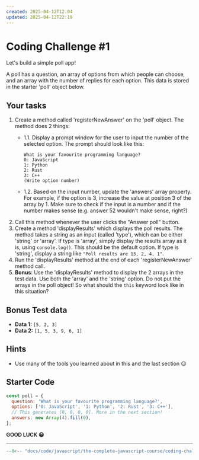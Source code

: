 ```yaml
---
created: 2025-04-12T12:04
updated: 2025-04-12T22:19
---
```

# Coding Challenge #1

Let's build a simple poll app!

A poll has a question, an array of options from which people can choose, and an array with the number of replies for each option. This data is stored in the starter 'poll' object below.

## Your tasks

1. Create a method called 'registerNewAnswer' on the 'poll' object. The method does 2 things:
    * 1.1. Display a prompt window for the user to input the number of the selected option. The prompt should look like this:

        ```
        What is your favourite programming language?
        0: JavaScript
        1: Python
        2: Rust
        3: C++
        (Write option number)
        ```

    * 1.2. Based on the input number, update the 'answers' array property. For example, if the option is 3, increase the value at position 3 of the array by 1. Make sure to check if the input is a number and if the number makes sense (e.g. answer 52 wouldn't make sense, right?)
2. Call this method whenever the user clicks the "Answer poll" button.
3. Create a method 'displayResults' which displays the poll results. The method takes a string as an input (called 'type'), which can be either 'string' or 'array'. If type is 'array', simply display the results array as it is, using `console.log()`. This should be the default option. If type is 'string', display a string like `"Poll results are 13, 2, 4, 1"`.
4. Run the 'displayResults' method at the end of each 'registerNewAnswer' method call.
5. **Bonus**: Use the 'displayResults' method to display the 2 arrays in the test data. Use both the 'array' and the 'string' option. Do not put the arrays in the poll object! So what should the `this` keyword look like in this situation?

## Bonus Test data

* **Data 1:** `[5, 2, 3]`
* **Data 2:** `[1, 5, 3, 9, 6, 1]`

## Hints

* Use many of the tools you learned about in this and the last section 😉

## Starter Code

```javascript
const poll = {
  question: 'What is your favourite programming language?',
  options: ['0: JavaScript', '1: Python', '2: Rust', '3: C++'],
  // This generates [0, 0, 0, 0]. More in the next section!
  answers: new Array(4).fill(0),
};
```

**GOOD LUCK 😀**

---

```javascript
--8<-- "docs/code/javascript/the-complete-javascript-course/coding-challenges/a-closer-look-at-functions/challenge-1.js"
```
